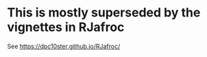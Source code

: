 # This is mostly superseded by the vignettes in RJafroc

See https://dpc10ster.github.io/RJafroc/


